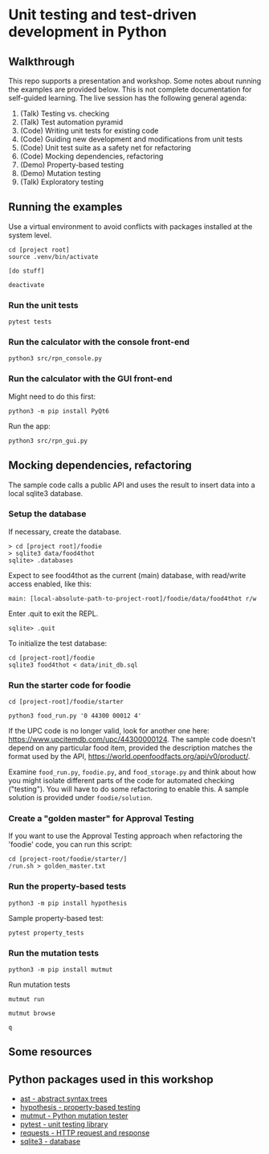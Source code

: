 # Unit testing and test-driven development in Python

## Walkthrough 

This repo supports a presentation and workshop. Some notes about running the examples are provided below. This is not complete documentation for self-guided learning. The live session has the following general agenda:

1. (Talk) Testing vs. checking 
1. (Talk) Test automation pyramid 
1. (Code) Writing unit tests for existing code 
1. (Code) Guiding new development and modifications from unit tests
1. (Code) Unit test suite as a safety net for refactoring
1. (Code) Mocking dependencies, refactoring 
1. (Demo) Property-based testing 
1. (Demo) Mutation testing 
1. (Talk) Exploratory testing 

## Running the examples 

Use a virtual environment to avoid conflicts with packages installed at the system level.

```shell
cd [project root]
source .venv/bin/activate 

[do stuff]

deactivate
```

### Run the unit tests 

```shell 
pytest tests
```

### Run the calculator with the console front-end 

```shell 
python3 src/rpn_console.py
```

### Run the calculator with the GUI front-end 

Might need to do this first:

```shell 
python3 -m pip install PyQt6
``` 

Run the app:

```shell 
python3 src/rpn_gui.py 
``` 

## Mocking dependencies, refactoring

The sample code calls a public API and uses the result to insert data into a local sqlite3 database. 

### Setup the database

If necessary, create the database. 

```shell
> cd [project root]/foodie
> sqlite3 data/food4thot 
sqlite> .databases 
``` 

Expect to see food4thot as the current (main) database, with read/write access enabled, like this:

```shell 
main: [local-absolute-path-to-project-root]/foodie/data/food4thot r/w
```

Enter .quit to exit the REPL. 

```shell 
sqlite> .quit 
``` 

To initialize the test database:

```shell 
cd [project-root]/foodie
sqlite3 food4thot < data/init_db.sql 
``` 

### Run the starter code for foodie 

```shell 
cd [project-root]/foodie/starter 

python3 food_run.py '0 44300 00012 4'
```

If the UPC code is no longer valid, look for another one here: https://www.upcitemdb.com/upc/44300000124. The sample code doesn't depend on any particular food item, provided the description matches the format used by the API, https://world.openfoodfacts.org/api/v0/product/.

Examine ```food_run.py```, ```foodie.py```, and ```food_storage.py``` and think about how you might isolate different parts of the code for automated checking ("testing"). You will have to do some refactoring to enable this. A sample solution is provided under ```foodie/solution```. 

### Create a "golden master" for Approval Testing

If you want to use the Approval Testing approach when refactoring the 'foodie' code, you can run this script:

```shell 
cd [project-root/foodie/starter/]
/run.sh > golden_master.txt 
```

### Run the property-based tests 

```shell
python3 -m pip install hypothesis
``` 

Sample property-based test:

```shell 
pytest property_tests
```

### Run the mutation tests 

```shell
python3 -m pip install mutmut 
``` 

Run mutation tests

```shell
mutmut run

mutmut browse 

q
``` 

## Some resources

## Python packages used in this workshop 

- [ast - abstract syntax trees](https://docs.python.org/3/library/ast.html)
- [hypothesis - property-based testing](https://hypothesis.readthedocs.io/en/latest/)
- [mutmut - Python mutation tester](https://mutmut.readthedocs.io/en/latest/index.html)
- [pytest - unit testing library](https://docs.pytest.org/en/stable/)
- [requests - HTTP request and response](https://pypi.org/project/requests/)
- [sqlite3 - database](https://docs.python.org/3/library/sqlite3.html)